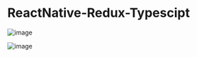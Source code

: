 # ReactNative-Redux-Typescipt

![image](https://user-images.githubusercontent.com/73205970/235305877-1bbc137d-c035-437c-aa04-c6fef8d9e39c.png)

![image](image.png)